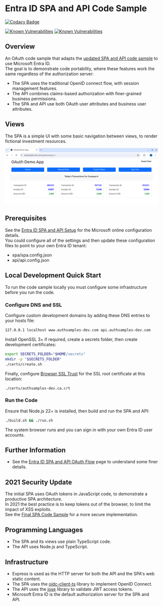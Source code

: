 # Entra ID SPA and API Code Sample

[![Codacy Badge](https://api.codacy.com/project/badge/Grade/87203e565f6d4ded9299896cdd741cc1)](https://app.codacy.com/gh/gary-archer/oauth.websample.azure?utm_source=github.com&utm_medium=referral&utm_content=gary-archer/oauth.websample.azure&utm_campaign=Badge_Grade)

[![Known Vulnerabilities](https://snyk.io/test/github/gary-archer/oauth.websample.azure/badge.svg?targetFile=spa/package.json)](https://snyk.io/test/github/gary-archer/oauth.websample.azure?targetFile=spa/package.json)
[![Known Vulnerabilities](https://snyk.io/test/github/gary-archer/oauth.websample.azure/badge.svg?targetFile=api/package.json)](https://snyk.io/test/github/gary-archer/oauth.websample.azure?targetFile=api/package.json)

## Overview

An OAuth code sample that adapts the [updated SPA and API code sample](https://github.com/gary-archer/oauth.websample2) to use Microsoft Entra ID.\
The goal is to demonstrate code portability, where these features work the same regardless of the authorization server:

- The SPA uses the traditional OpenID connect flow, with session management features.
- The API combines claims-based authorization with finer-grained business permissions.
- The SPA and API use both OAuth user attributes and business user attributes.

## Views

The SPA is a simple UI with some basic navigation between views, to render fictional investment resources.

![SPA Views](./images/views.png)

## Prerequisites

See the [Entra ID SPA and API Setup](https://github.com/gary-archer/oauth.blog/tree/master/public/posts/azure-active-directory-setup.mdx) for the Microsoft online configuration details.\
You could configure all of the settings and then update these configuration files to point to your own Entra ID tenant:

- spa/spa.config.json
- api/api.config.json

## Local Development Quick Start

To run the code sample locally you must configure some infrastructure before you run the code.

### Configure DNS and SSL

Configure custom development domains by adding these DNS entries to your hosts file:

```bash
127.0.0.1 localhost www.authsamples-dev.com api.authsamples-dev.com
```

Install OpenSSL 3+ if required, create a secrets folder, then create development certificates:

```bash
export SECRETS_FOLDER="$HOME/secrets"
mkdir -p "$SECRETS_FOLDER"
./certs/create.sh
```

Finally, configure [Browser SSL Trust](https://github.com/gary-archer/oauth.blog/tree/master/public/posts/developer-ssl-setup.mdx#trust-a-root-certificate-in-browsers) for the SSL root certificate at this location:

```text
./certs/authsamples-dev.ca.crt
```

### Run the Code

Ensure that Node.js 22+ is installed, then build and run the SPA and API:

```bash
./build.sh && ./run.sh
```

The system browser runs and you can sign in with your own Entra ID user accounts.

## Further Information

* See the [Entra ID SPA and API OAuth Flow](https://github.com/gary-archer/oauth.blog/tree/master/public/posts/azure-ad-troubleshooting.mdx) page to understand some finer details.

## 2021 Security Update

The initial SPA uses OAuth tokens in JavaScript code, to demonstrate a productive SPA architecture.\
In 2021 the best practice is to keep tokens out of the browser, to limit the impact of XSS exploits.\
See the [Final SPA Code Sample](https://github.com/gary-archer/oauth.websample.final) for a more secure implementation.

## Programming Languages

* The SPA and its views use plain TypeScript code.
* The API uses Node.js and TypeScript.

## Infrastructure

* Express is used as the HTTP server for both the API and the SPA's web static content.
* The SPA uses the [oidc-client-ts](https://github.com/authts/oidc-client-ts) library to implement OpenID Connect.
* The API uses the [jose](https://github.com/panva/jose) library to validate JWT access tokens.
* Microsoft Entra ID is the default authorization server for the SPA and API.
